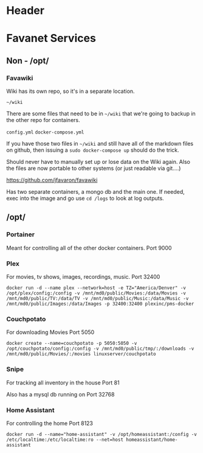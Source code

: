 <!-- TITLE: Home -->
<!-- SUBTITLE: A quick summary of Home -->

# Header

# Favanet Services
## Non - /opt/

### Favawiki

Wiki has its own repo, so it's in a separate location.

`~/wiki`

There are some files that need to be in `~/wiki` that we're going to backup in the other repo for containers.

`config.yml`
`docker-compose.yml`

If you have those two files in `~/wiki` and still have all of the markdown files on github, then issuing a `sudo docker-compose up` should do the trick.

Should never have to manually set up or lose data on the Wiki again. Also the files are now portable to other systems (or just readable via git....)

https://github.com/jfavaron/favawiki

Has two separate containers, a mongo db and the main one. If needed, exec into the image and go use `cd /logs` to look at log outputs.

## /opt/

### Portainer
Meant for controlling all of the other docker containers.
Port 9000

### Plex
For movies, tv shows, images, recordings, music.
Port 32400

`docker run -d --name plex --network=host -e TZ="America/Denver" -v /opt/plex/config:/config -v /mnt/md0/public/Movies:/data/Movies -v /mnt/md0/public/TV:/data/TV -v /mnt/md0/public/Music:/data/Music -v /mnt/md0/public/Images:/data/Images -p 32400:32400 plexinc/pms-docker`

### Couchpotato
For downloading Movies
Port 5050

`docker create --name=couchpotato -p 5050:5050 -v /opt/couchpotato/config:/config -v /mnt/md0/public/tmp/:/downloads -v /mnt/md0/public/Movies/:/movies linuxserver/couchpotato`

### Snipe
For tracking all inventory in the house
Port 81

Also has a mysql db running on Port 32768

### Home Assistant
For controlling the home
Port 8123

`docker run -d --name="home-assistant" -v /opt/homeassistant:/config -v /etc/localtime:/etc/localtime:ro --net=host homeassistant/home-assistant`
